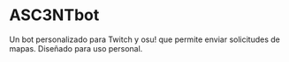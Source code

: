 # ASC3NTbot
Un bot personalizado para Twitch y osu! que permite enviar solicitudes de mapas. Diseñado para uso personal.
